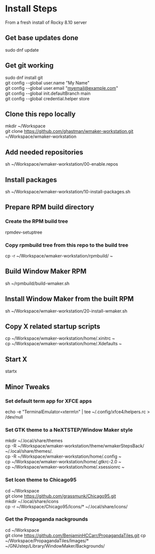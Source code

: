# Install Steps  
From a fresh install of Rocky 8.10 server  

## Get base updates done  
sudo dnf update  

## Get git working  
sudo dnf install git  
git config --global user.name "My Name"  
git config --global user.email "myemail@example.com"  
git config --global init.defaultBranch main  
git config --global credential.helper store  

## Clone this repo locally  
mkdir ~/Workspace   
git clone https://github.com/ghastman/wmaker-workstation.git ~/Workspace/wmaker-workstation  

## Add needed repositories  
sh ~/Workspace/wmaker-workstation/00-enable.repos  

## Install packages  
sh ~/Workspace/wmaker-workstation/10-install-packages.sh  

## Prepare RPM build directory
### Create the RPM build tree  
rpmdev-setuptree  

### Copy rpmbuild tree from this repo to the build tree  
cp -r ~/Workspace/wmaker-workstation/rpmbuild/ ~  

## Build Window Maker RPM
sh ~/rpmbuild/build-wmaker.sh

## Install Window Maker from the built RPM
sh ~/Workspace/wmaker-workstation/20-install-wmaker.sh  

## Copy X related startup scripts
cp ~/Workspace/wmaker-workstation/home/.xinitrc ~  
cp ~/Workspace/wmaker-workstation/home/.Xdefaults ~  

## Start X  
startx  

## Minor Tweaks  
### Set default term app for XFCE apps
echo -e "TerminalEmulator=xterm\n" | tee ~/.config/xfce4/helpers.rc > /dev/null  

### Set GTK theme to a NeXTSTEP/Window Maker style
mkdir  ~/.local/share/themes  
cp -R ~/Workspace/wmaker-workstation/theme/wmakerStepsBack/ ~/.local/share/themes/.  
cp -R ~/Workspace/wmaker-workstation/home/.config ~  
cp ~/Workspace/wmaker-workstation/home/.gtkrc-2.0 ~  
cp ~/Workspace/wmaker-workstation/home/.xsessionrc ~ 

### Set Icon theme to Chicago95
cd ~/Workspace  
git clone https://github.com/grassmunk/Chicago95.git  
mkdir  ~/.local/share/icons  
cp -r ~/Workspace/Chicago95/Icons/* ~/.local/share/icons/  

### Get the Propaganda nackgrounds
cd ~/Workspace  
git clone https://github.com/BenjaminHCCarr/PropagandaTiles.git
cp ~/Workspace/PropagandaTiles/Images/* ~/GNUstep/Library/WindowMaker/Backgrounds/



 





